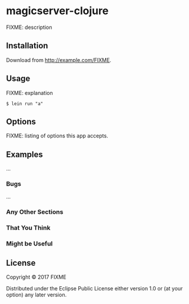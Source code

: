 # magicserver-clojure

FIXME: description

## Installation

Download from http://example.com/FIXME.

## Usage

FIXME: explanation

    $ lein run "a"

## Options

FIXME: listing of options this app accepts.

## Examples

...

### Bugs

...

### Any Other Sections
### That You Think
### Might be Useful

## License

Copyright © 2017 FIXME

Distributed under the Eclipse Public License either version 1.0 or (at
your option) any later version.
